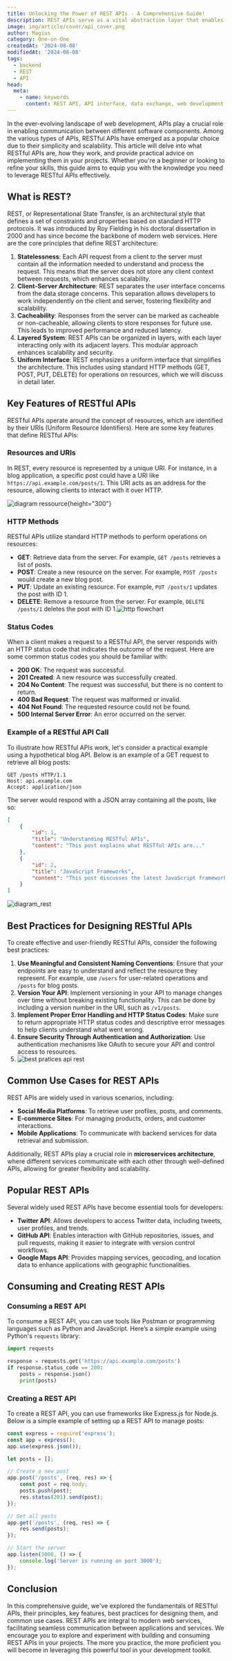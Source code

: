 ```yaml
---
title: Unlocking the Power of REST APIs - A Comprehensive Guide!
description: REST APIs serve as a vital abstraction layer that enables various applications (web, mobile, IoT) to seamlessly exchange data while maintaining a consistent structure.
image: img/article/cover/api_cover.png
author: Magius
category: One-on-One
createdAt: '2024-08-08'
modifiedAt: '2024-08-08'
tags:
  - backend
  - REST
  - API
head:
  meta:
    - name: keywords
      content: REST API, API interface, data exchange, web development, API integration, API overview, API functionality, software development
---
```


In the ever-evolving landscape of web development, APIs play a crucial role in enabling communication between different software components. Among the various types of APIs, RESTful APIs have emerged as a popular choice due to their simplicity and scalability. This article will delve into what RESTful APIs are, how they work, and provide practical advice on implementing them in your projects. Whether you're a beginner or looking to refine your skills, this guide aims to equip you with the knowledge you need to leverage RESTful APIs effectively.

## What is REST?

REST, or Representational State Transfer, is an architectural style that defines a set of constraints and properties based on standard HTTP protocols. It was introduced by Roy Fielding in his doctoral dissertation in 2000 and has since become the backbone of modern web services. Here are the core principles that define REST architecture:

1. **Statelessness**: Each API request from a client to the server must contain all the information needed to understand and process the request. This means that the server does not store any client context between requests, which enhances scalability.
2. **Client-Server Architecture**: REST separates the user interface concerns from the data storage concerns. This separation allows developers to work independently on the client and server, fostering flexibility and scalability.
3. **Cacheability**: Responses from the server can be marked as cacheable or non-cacheable, allowing clients to store responses for future use. This leads to improved performance and reduced latency.
4. **Layered System**: REST APIs can be organized in layers, with each layer interacting only with its adjacent layers. This modular approach enhances scalability and security.
5. **Uniform Interface**: REST emphasizes a uniform interface that simplifies the architecture. This includes using standard HTTP methods (GET, POST, PUT, DELETE) for operations on resources, which we will discuss in detail later.

## Key Features of RESTful APIs

RESTful APIs operate around the concept of resources, which are identified by their URIs (Uniform Resource Identifiers). Here are some key features that define RESTful APIs:

### Resources and URIs

In REST, every resource is represented by a unique URI. For instance, in a blog application, a specific post could have a URI like `https://api.example.com/posts/1`. This URI acts as an address for the resource, allowing clients to interact with it over HTTP.

![diagram ressource](/img/article/diagram_ressource){height="300"}

### HTTP Methods

RESTful APIs utilize standard HTTP methods to perform operations on resources:

- **GET**: Retrieve data from the server. For example, `GET /posts`   retrieves a list of posts.
- **POST**: Create a new resource on the server. For example, `POST /posts` would create a new blog post.
- **PUT**: Update an existing resource. For example, `PUT /posts/1` updates the post with ID 1.
- **DELETE**: Remove a resource from the server. For example, `DELETE /posts/1` deletes the post with ID 1.![http flowchart](/img/article/http_flowchart)

### Status Codes

When a client makes a request to a RESTful API, the server responds with an HTTP status code that indicates the outcome of the request. Here are some common status codes you should be familiar with:

- **200 OK**: The request was successful.
- **201 Created**: A new resource was successfully created.
- **204 No Content**: The request was successful, but there is no content to return.
- **400 Bad Request**: The request was malformed or invalid.
- **404 Not Found**: The requested resource could not be found.
- **500 Internal Server Error**: An error occurred on the server.

### Example of a RESTful API Call

To illustrate how RESTful APIs work, let's consider a practical example using a hypothetical blog API. Below is an example of a GET request to retrieve all blog posts:

```http
GET /posts HTTP/1.1
Host: api.example.com
Accept: application/json
```

The server would respond with a JSON array containing all the posts, like so:

```json
[
    {
        "id": 1,
        "title": "Understanding RESTful APIs",
        "content": "This post explains what RESTful APIs are..."
    },
    {
        "id": 2,
        "title": "JavaScript Frameworks",
        "content": "This post discusses the latest JavaScript frameworks..."
    }
]
```

![diagram\_rest](/img/article/diagram_rest)

## Best Practices for Designing RESTful APIs

To create effective and user-friendly RESTful APIs, consider the following best practices:

1. **Use Meaningful and Consistent Naming Conventions**: Ensure that your endpoints are easy to understand and reflect the resource they represent. For example, use `/users` for user-related operations and `/posts` for blog posts.
2. **Version Your API**: Implement versioning in your API to manage changes over time without breaking existing functionality. This can be done by including a version number in the URI, such as `/v1/posts`.
3. **Implement Proper Error Handling and HTTP Status Codes**: Make sure to return appropriate HTTP status codes and descriptive error messages to help clients understand what went wrong.
4. **Ensure Security Through Authentication and Authorization**: Use authentication mechanisms like OAuth to secure your API and control access to resources.
5. ![best pratices api rest](/img/article/best_pratices_api_rest)

## Common Use Cases for REST APIs

REST APIs are widely used in various scenarios, including:

- **Social Media Platforms**: To retrieve user profiles, posts, and comments.
- **E-commerce Sites**: For managing products, orders, and customer interactions.
- **Mobile Applications**: To communicate with backend services for data retrieval and submission.

Additionally, REST APIs play a crucial role in **microservices architecture**, where different services communicate with each other through well-defined APIs, allowing for greater flexibility and scalability.

## Popular REST APIs

Several widely used REST APIs have become essential tools for developers:

- **Twitter API**: Allows developers to access Twitter data, including tweets, user profiles, and trends.
- **GitHub API**: Enables interaction with GitHub repositories, issues, and pull requests, making it easier to integrate with version control workflows.
- **Google Maps API**: Provides mapping services, geocoding, and location data to enhance applications with geographic functionalities.

## Consuming and Creating REST APIs

### Consuming a REST API

To consume a REST API, you can use tools like Postman or programming languages such as Python and JavaScript. Here’s a simple example using Python's `requests` library:

```python
import requests

response = requests.get('https://api.example.com/posts')
if response.status_code == 200:
    posts = response.json()
    print(posts)
```

### Creating a REST API

To create a REST API, you can use frameworks like Express.js for Node.js. Below is a simple example of setting up a REST API to manage posts:

```javascript
const express = require('express');
const app = express();
app.use(express.json());

let posts = [];

// Create a new post
app.post('/posts', (req, res) => {
    const post = req.body;
    posts.push(post);
    res.status(201).send(post);
});

// Get all posts
app.get('/posts', (req, res) => {
    res.send(posts);
});

// Start the server
app.listen(3000, () => {
    console.log('Server is running on port 3000');
});
```

## Conclusion

In this comprehensive guide, we've explored the fundamentals of RESTful APIs, their principles, key features, best practices for designing them, and common use cases. REST APIs are integral to modern web services, facilitating seamless communication between applications and services. We encourage you to explore and experiment with building and consuming REST APIs in your projects. The more you practice, the more proficient you will become in leveraging this powerful tool in your development toolkit.

